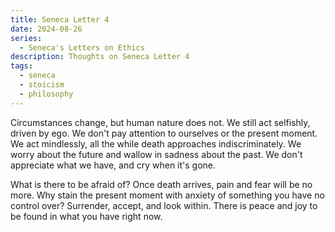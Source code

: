 ```yaml
---
title: Seneca Letter 4
date: 2024-08-26
series:
  - Seneca's Letters on Ethics
description: Thoughts on Seneca Letter 4
tags:
  - seneca
  - stoicism
  - philosophy
---
```


Circumstances change, but human nature does not. We still act selfishly, driven by ego. We don't
pay attention to ourselves or the present moment. We act mindlessly, all the while death approaches
indiscriminately. We worry about the future and wallow in sadness about the past. We don't appreciate
what we have, and cry when it's gone.

What is there to be afraid of? Once death arrives, pain and fear will be no more. Why stain the
present moment with anxiety of something you have no control over? Surrender, accept, and look
within. There is peace and joy to be found in what you have right now.
